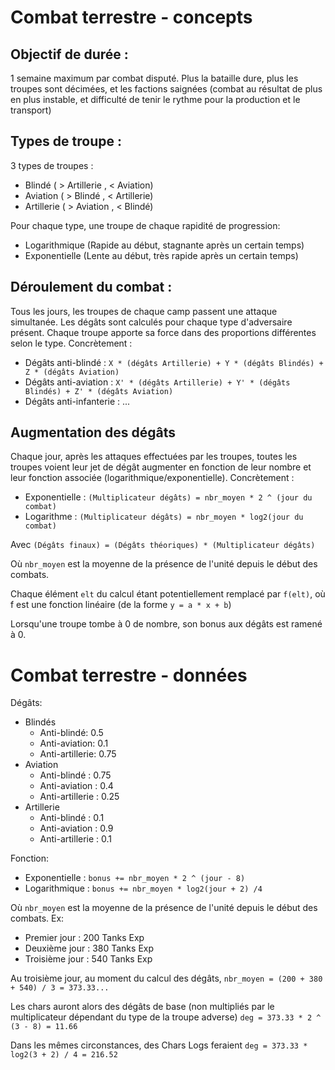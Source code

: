 # Combat terrestre - concepts

## Objectif de durée :
1 semaine maximum par combat disputé. Plus la bataille dure, plus les troupes sont décimées, et les factions saignées (combat au résultat de plus en plus instable, et difficulté de tenir le rythme pour la production et le transport)


## Types de troupe :
3 types de troupes :
+ Blindé ( > Artillerie  ,  < Aviation)
+ Aviation ( > Blindé  ,  < Artillerie)
+ Artillerie ( > Aviation  ,  < Blindé)

Pour chaque type, une troupe de chaque rapidité de progression:
+ Logarithmique (Rapide au début, stagnante après un certain temps)
+ Exponentielle (Lente au début, très rapide après un certain temps)

## Déroulement du combat :
Tous les jours, les troupes de chaque camp passent une attaque simultanée. Les dégâts sont calculés pour chaque type d'adversaire présent. Chaque troupe apporte sa force dans des proportions différentes selon le type. Concrètement :
+ Dégâts anti-blindé : `X * (dégâts Artillerie) + Y * (dégâts Blindés) + Z * (dégâts Aviation)`
+ Dégâts anti-aviation : `X' * (dégâts Artillerie) + Y' * (dégâts Blindés) + Z' * (dégâts Aviation)`
+ Dégâts anti-infanterie : ...

## Augmentation des dégâts
Chaque jour, après les attaques effectuées par les troupes, toutes les troupes voient leur jet de dégât augmenter en fonction de leur nombre et leur fonction associée (logarithmique/exponentielle). Concrètement :
+ Exponentielle : `(Multiplicateur dégâts) = nbr_moyen * 2 ^ (jour du combat)`
+ Logarithme : `(Multiplicateur dégâts) = nbr_moyen * log2(jour du combat)`

Avec `(Dégâts finaux) = (Dégâts théoriques) * (Multiplicateur dégâts)`

Où `nbr_moyen` est la moyenne de la présence de l'unité depuis le début des combats.

Chaque élément `elt` du calcul étant potentiellement remplacé par `f(elt)`, où f est une fonction linéaire (de la forme `y = a * x + b`)

Lorsqu'une troupe tombe à 0 de nombre, son bonus aux dégâts est ramené à 0.

# Combat terrestre - données

Dégâts:
+ Blindés
    - Anti-blindé: 0.5
    - Anti-aviation: 0.1
    - Anti-artillerie: 0.75
+ Aviation
    - Anti-blindé : 0.75
    - Anti-aviation : 0.4
    - Anti-artillerie : 0.25
+ Artillerie
    - Anti-blindé : 0.1
    - Anti-aviation : 0.9
    - Anti-artillerie : 0.1


Fonction:
+ Exponentielle : `bonus += nbr_moyen * 2 ^ (jour - 8)`
+ Logarithmique : `bonus += nbr_moyen * log2(jour + 2) /4`

Où `nbr_moyen` est la moyenne de la présence de l'unité depuis le début des combats. Ex:
- Premier jour : 200 Tanks Exp
- Deuxième jour : 380 Tanks Exp
- Troisième jour : 540 Tanks Exp

Au troisième jour, au moment du calcul des dégâts, `nbr_moyen = (200 + 380 + 540) / 3 = 373.33...` 

Les chars auront alors des dégâts de base (non multipliés par le multiplicateur dépendant du type de la troupe adverse) `deg = 373.33 * 2 ^ (3 - 8) = 11.66`

Dans les mêmes circonstances, des Chars Logs feraient `deg = 373.33 * log2(3 + 2) / 4 = 216.52`
